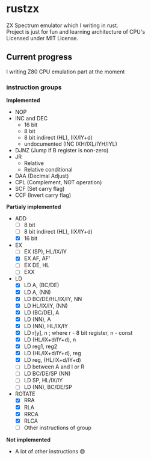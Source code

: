 # rustzx
ZX Spectrum emulator which I writing in rust.   
Project is just for fun and learning architecture of CPU's  
Licensed under MIT License.

## Current progress
I writing Z80 CPU emulation part at the moment  
### instruction groups
__Implemented__  
- NOP
- INC and DEC
    - 16 bit
    - 8 bit
    - 8 bit indirect (HL), (IX/IY+d)  
    - undocumented (INC IXH/IXL/IYH/IYL)
- DJNZ  (Jump if B register is non-zero)
- JR  
    - Relative
    - Relative conditional
- DAA (Decimal Adjust)
- CPL (Complement, NOT operation)
- SCF (Set carry flag)
- CCF (Invert carry flag)

__Partialy implemented__  
- ADD    
	- [ ] 8 bit  
	- [ ] 8 bit indirect (HL), (IX/IY+d)
	- [x] 16 bit  
- EX
	- [ ] EX (SP), HL/IX/IY
	- [x] EX AF, AF'
	- [ ] EX DE, HL
	- [ ] EXX
- LD
	- [x] LD A, (BC/DE)
	- [x] LD A, (NN)
	- [x] LD BC/DE/HL/IX/IY, NN
	- [x] LD HL/IX/IY, (NN)
	- [x] LD (BC/DE), A
	- [x] LD (NN), A
	- [x] LD (NN), HL/IX/IY
    - [x] LD r[y], n ; where r - 8 bit register, n - const
    - [x] LD (HL/IX+d/IY+d), n
    - [x] LD reg1, reg2
    - [x] LD (HL/IX+d/IY+d), reg
    - [x] LD reg, (HL/IX+d/IY+d)
	- [ ] LD between A and I or R
    - [ ] LD BC/DE/SP (NN)
    - [ ] LD SP, HL/IX/IY
    - [ ] LD (NN), BC/DE/SP
- ROTATE
    - [x] RRA
    - [x] RLA
    - [x] RRCA
    - [x] RLCA
    - [ ] Other instructions of group

__Not implemented__
- A lot of other instructions :smile:  
